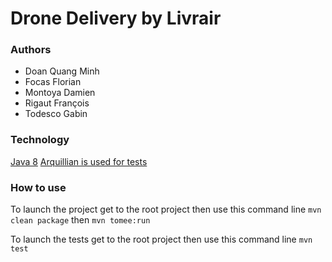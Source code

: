 # Drone Delivery by Livrair

### Authors
* Doan Quang Minh
* Focas Florian
* Montoya Damien
* Rigaut François
* Todesco Gabin

### Technology
[Java 8](https://www.java.com/fr/download/)
[Arquillian is used for tests](http://arquillian.org/)

### How to use
To launch the project get to the root project then use this command line `mvn clean package` then `mvn tomee:run`

To launch the tests get to the root project then use this command line `mvn test`
